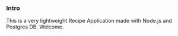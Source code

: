 ### Intro
This is a very lightweight Recipe Application made with Node.js and Postgres DB.
Welcome.
